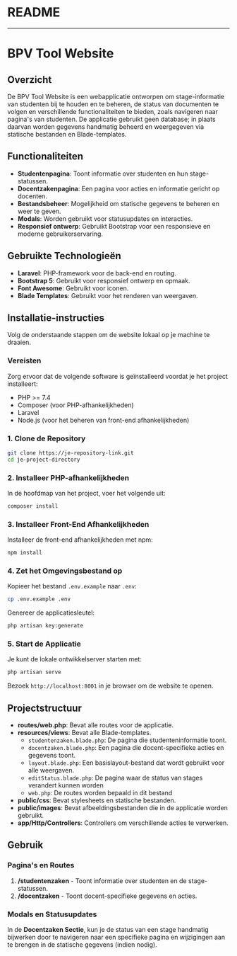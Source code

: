 # README

---

# BPV Tool Website

## Overzicht

De BPV Tool Website is een webapplicatie ontworpen om stage-informatie van studenten bij te houden en te beheren, de status van documenten te volgen en verschillende functionaliteiten te bieden, zoals navigeren naar pagina's van studenten. De applicatie gebruikt geen database; in plaats daarvan worden gegevens handmatig beheerd en weergegeven via statische bestanden en Blade-templates.

## Functionaliteiten

- **Studentenpagina**: Toont informatie over studenten en hun stage-statussen.
- **Docentzakenpagina**: Een pagina voor acties en informatie gericht op docenten.
- **Bestandsbeheer**: Mogelijkheid om statische gegevens te beheren en weer te geven.
- **Modals**: Worden gebruikt voor statusupdates en interacties.
- **Responsief ontwerp**: Gebruikt Bootstrap voor een responsieve en moderne gebruikerservaring.

## Gebruikte Technologieën

- **Laravel**: PHP-framework voor de back-end en routing.
- **Bootstrap 5**: Gebruikt voor responsief ontwerp en opmaak.
- **Font Awesome**: Gebruikt voor iconen.
- **Blade Templates**: Gebruikt voor het renderen van weergaven.

## Installatie-instructies

Volg de onderstaande stappen om de website lokaal op je machine te draaien.

### Vereisten

Zorg ervoor dat de volgende software is geïnstalleerd voordat je het project installeert:

- PHP >= 7.4
- Composer (voor PHP-afhankelijkheden)
- Laravel
- Node.js (voor het beheren van front-end afhankelijkheden)

### 1. Clone de Repository

```bash
git clone https://je-repository-link.git
cd je-project-directory
```

### 2. Installeer PHP-afhankelijkheden

In de hoofdmap van het project, voer het volgende uit:

```bash
composer install
```

### 3. Installeer Front-End Afhankelijkheden

Installeer de front-end afhankelijkheden met npm:

```bash
npm install
```

### 4. Zet het Omgevingsbestand op

Kopieer het bestand `.env.example` naar `.env`:

```bash
cp .env.example .env
```

Genereer de applicatiesleutel:

```bash
php artisan key:generate
```

### 5. Start de Applicatie

Je kunt de lokale ontwikkelserver starten met:

```bash
php artisan serve
```

Bezoek `http://localhost:8001` in je browser om de website te openen.

## Projectstructuur

- **routes/web.php**: Bevat alle routes voor de applicatie.
- **resources/views**: Bevat alle Blade-templates.
  - `studentenzaken.blade.php`: De pagina die studenteninformatie toont.
  - `docentzaken.blade.php`: Een pagina die docent-specifieke acties en gegevens toont.
  - `layout.blade.php`: Een basislayout-bestand dat wordt gebruikt voor alle weergaven.
  - `editStatus.blade.php`: De pagina waar de status van stages verandert kunnen worden
  - `web.php`: De routes worden bepaald in dit bestand
- **public/css**: Bevat stylesheets en statische bestanden.
- **public/images**: Bevat afbeeldingsbestanden die in de applicatie worden gebruikt.
- **app/Http/Controllers**: Controllers om verschillende acties te verwerken.

## Gebruik

### Pagina's en Routes

1. **/studentenzaken** - Toont informatie over studenten en de stage-statussen.
2. **/docentzaken** - Toont docent-specifieke gegevens en acties.

### Modals en Statusupdates

In de **Docentzaken Sectie**, kun je de status van een stage handmatig bijwerken door te navigeren naar een specifieke pagina en wijzigingen aan te brengen in de statische gegevens (indien nodig).
